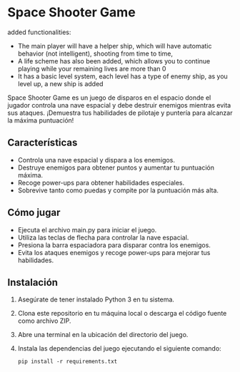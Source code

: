 # Space Shooter Game
added functionalities:
- The main player will have a helper ship, which will have automatic behavior (not intelligent), shooting from time to time,
- A life scheme has also been added, which allows you to continue playing while your remaining lives are more than 0
- It has a basic level system, each level has a type of enemy ship, as you level up, a new ship is added


Space Shooter Game es un juego de disparos en el espacio donde el jugador controla una nave espacial y debe destruir enemigos mientras evita sus ataques. ¡Demuestra tus habilidades de pilotaje y puntería para alcanzar la máxima puntuación!

## Características

- Controla una nave espacial y dispara a los enemigos.
- Destruye enemigos para obtener puntos y aumentar tu puntuación máxima.
- Recoge power-ups para obtener habilidades especiales.
- Sobrevive tanto como puedas y compite por la puntuación más alta.

## Cómo jugar

- Ejecuta el archivo main.py para iniciar el juego.
- Utiliza las teclas de flecha para controlar la nave espacial.
- Presiona la barra espaciadora para disparar contra los enemigos.
- Evita los ataques enemigos y recoge power-ups para mejorar tus habilidades.

## Instalación

1. Asegúrate de tener instalado Python 3 en tu sistema.
2. Clona este repositorio en tu máquina local o descarga el código fuente como archivo ZIP.
3. Abre una terminal en la ubicación del directorio del juego.
4. Instala las dependencias del juego ejecutando el siguiente comando:

   ```shell
   pip install -r requirements.txt
